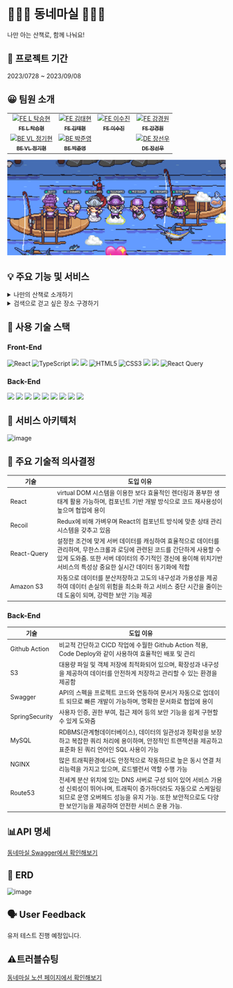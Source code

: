 # 🏃🏻‍♀️ 동네마실 🏃🏻‍♀️ 
나만 아는 산책로, 함께 나눠요!

## 📆 프로젝트 기간
2023/0728 ~ 2023/09/08

## 😀 팀원 소개
<table>
  <tbody>
    <tr>
      <td align="center"><a href="https://github.com/makepin2r"><img src="https://github.com/makepin2r.png" width="100px;" alt="FE L 탁승현"/><br /><sub><b>FE L 탁승현</b></sub></a></td>
      <td align="center"><a href="https://github.com/taehyunkim3"><img src="https://github.com/taehyunkim3.png" width="100px;" alt="FE 김태현"/><br /><sub><b>FE 김태현</b></sub></a></td>
      <td align="center"><a href="https://github.com/soolovepat"><img src="https://github.com/soolovepat.png" width="100px;" alt="FE 이수진"/><br /><sub><b>FE 이수진</b></sub></a></td>
      <td align="center"><a href="https://github.com/Kang-Gyeongwon"><img src="https://github.com/Kang-Gyeongwon.png" width="100px;" alt="FE 강경원"/><br /><sub><b>FE 강경원</b></sub></a></td>
     <tr/>
       <td align="center"><a href="https://github.com/codegyeon"><img src="https://github.com/codegyeon.png" width="100px;" alt="BE VL 정기현"/><br /><sub><b>BE VL 정기현</b></sub></a></td>
       <td align="center"><a href="https://github.com/junyoung93"><img src="https://github.com/junyoung93.png" width="100px;" alt="BE 박준영"/><br /><sub><b>BE 박준영</b></sub></a></td>
       <td align="center"></td>
        <td align="center"><a href="https://github.com/sunny2you"><img src="https://github.com/sunny2you.png" width="100px;" alt="DE 장선우"/><br /><sub><b>DE 장선우</b></sub></a></td>
      </tr>
  </tbody>
</table>

<img src="https://github.com/DongneMashil/.github/blob/main/images/img-3jo-jjangjjangman.png?raw=true">

## 💡 주요 기능 및 서비스
<details>
<summary>나만의 산책로 소개하기</summary>
- 내가 산책한 위치와 멋진 사진, 동영상을 공유할 수 있어요.
  자유롭게 태그를 선택해 산책의 분위기까지 표현해보세요!
</details>
<details>
<summary>검색으로 걷고 싶은 장소 구경하기</summary>
- 걷고 싶은 장소명을 검색해서 다른 사람들이 올린 글들을 구경해보세요.
  리뷰가 있는 장소를 지도로 간편하게 확인할 수도 있어요.
</details>

  
## 🔧 사용 기술 스택
### Front-End
![React](https://img.shields.io/badge/react-%2320232a.svg?style=for-the-badge&logo=react&logoColor=%2361DAFB) 
![TypeScript](https://img.shields.io/badge/typescript-%23007ACC.svg?style=for-the-badge&logo=typescript&logoColor=white) 
<img src="https://img.shields.io/badge/styled components-DB7093?style=for-the-badge&logo=styled-components&logoColor=white"/>
<img src="https://img.shields.io/badge/Recoil-3578E5?style=for-the-badge&logo=recoil&logoColor=white">
![HTML5](https://img.shields.io/badge/html5-%23E34F26.svg?style=for-the-badge&logo=html5&logoColor=white) 
![CSS3](https://img.shields.io/badge/css3-%231572B6.svg?style=for-the-badge&logo=css3&logoColor=white) 
<img src="https://img.shields.io/badge/ReactRouter-CA4245?style=for-the-badge&logo=reactrouter&logoColor=white">
<img src="https://img.shields.io/badge/Axios-5A29E4?style=for-the-badge&logo=axios&logoColor=white">
![React Query](https://img.shields.io/badge/-React%20Query-FF4154?style=for-the-badge&logo=react%20query&logoColor=white)

### Back-End
<img src="https://img.shields.io/badge/JAVA-orange?style=for-the-badge"> <img src="https://img.shields.io/badge/Gradle-02303A?style=for-the-badge&logo=gradle&logoColor=white"> <img src="https://img.shields.io/badge/Sping Boot-6DB33F?style=for-the-badge&logo=Spring Boot&logoColor=white"> <img src="https://img.shields.io/badge/Spring Security-569A31?style=for-the-badge&logo=springsecurity&logoColor=white"> <img src="https://img.shields.io/badge/AWS S3-569A31?style=for-the-badge&logo=amazons3&logoColor=white"> <img src="https://img.shields.io/badge/AWS EC2-FF9900?style=for-the-badge&logo=amazonec2&logoColor=white"> <img src="https://img.shields.io/badge/AWS RDS-527FFF?style=for-the-badge&logo=amazonrds&logoColor=white"> <img src="https://img.shields.io/badge/Github actions-2088FF?style=for-the-badge&logo=githubactions&logoColor=white"> <img src="https://img.shields.io/badge/MySQL-4479A1?style=for-the-badge&logo=MySQL&logoColor=white">

## 📐 서비스 아키텍처
![image](https://github.com/DongneMashil/.github/assets/39889583/e1169751-82e0-42be-8181-748763b254ce)

## 💭 주요 기술적 의사결정
|기술|도입 이유|
|---------------|-----------------------------------------------------------------------------------------------|
|React&nbsp;&nbsp;&nbsp;&nbsp;&nbsp;&nbsp;&nbsp;&nbsp;&nbsp;&nbsp;&nbsp;&nbsp;&nbsp;&nbsp;&nbsp;| virtual DOM 시스템을 이용한 보다 효율적인 렌더링과 풍부한 생태계 활용 가능하며, 컴포넌트 기반 개발 방식으로 코드 재사용성이 높으며 협업에 용이|
|Recoil|Redux에 비해 가벼우며 React의 컴포넌트 방식에 맞춘 상태 관리 시스템을 갖추고 있음|
|React-Query|설정한 조건에 맞게 서버 데이터를 캐싱하여 효율적으로 데이터를 관리하며, 무한스크롤과 로딩에 관련된 코드를 간단하게 사용할 수 있게 도와줌. 또한 서버 데이터의 주기적인 갱신에 용이해 위치기반 서비스의 특성상 중요한 실시간 데이터 동기화에 적합|
|Amazon S3|자동으로 데이터를 분산저장하고 고도의 내구성과 가용성을 제공하여 데이터 손실의 위험을 최소화 하고 서비스 중단 시간을 줄이는데 도움이 되며, 강력한 보안 기능 제공|

### Back-End
|기술|도입 이유|
|---------------|-----------------------------------------------------------------------------------------------|
|Github Action| 비교적 간단하고 CICD 작업에 수월한 Github Action 적용, Code Deploy와 같이 사용하여 효율적인 배포 및 관리|
|S3|대용량 파일 및 객체 저장에 최적화되어 있으며, 확장성과 내구성을 제공하여 데이터를 안전하게 저장하고 관리할 수 있는 환경을 제공함|
|Swagger|API의 스펙을 프로젝트 코드와 연동하여 문서거 자동으로 업데이트 되므로 빠른 개발이 가능하며, 명확한 문서화로 협업에 용이|
|SpringSecurity|사용자 인증, 권한 부여, 접근 제어 등의 보안 기능을 쉽게 구현할 수 있게 도와줌|
|MySQL|RDBMS(관계형데이터베이스), 데이터의 일관성과 정확성을 보장하고 복잡한 쿼리 처리에 용이하며, 안정적인 트랜잭션을 제공하고 표준화 된 쿼리 언어인 SQL 사용이 가능|
|NGINX|많은 트래픽환경에서도 안정적으로 작동하므로 높은 동시 연결 처리능력을 가지고 있으며, 로드밸런서 역할 수행 가능|
|Route53|전세계 분산 위치에 있는 DNS 서버로 구성 되어 있어 서비스 가용성 신뢰성이 뛰어나며, 트래픽이 증가하더라도 자동으로 스케일링 되므로 운영 오버헤드 성능을 유지 가능. 또한 보안적으로도 다양한 보안기능을 제공하여 안전한 서비스 운용 가능.|

## 📊API 명세
[동네마실 Swagger에서 확인해보기](https://fate-starfish-b23.notion.site/adfd01d3d12a465095c39b7e1a8f796a?v=c4c7b5d149e846bdb61357331bf241ed](https://testggyeon.shop/swagger-ui/index.html#/)https://testggyeon.shop/swagger-ui/index.html#/)

## 📏 ERD
![image](https://github-production-user-asset-6210df.s3.amazonaws.com/128367271/260989271-0423f233-fb3d-4f85-b6c2-a4ebea4d9912.png)

## 🗣️ User Feedback
유저 테스트 진행 예정입니다.

## ⚠️트러블슈팅
[동네마실 노션 페이지에서 확인해보기](https://abounding-crow-bb3.notion.site/SNS-20ce83a6281a41b399d18bff01769fc1?pvs=4)
